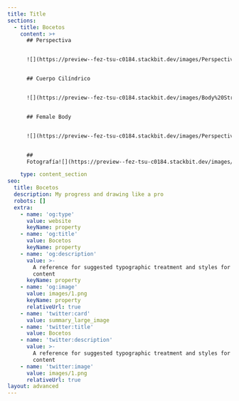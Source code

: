 ```yaml
---
title: Title
sections:
  - title: Bocetos
    content: >+
      ## Perspectiva


      ![](https://preview--fez-tsu-c0184.stackbit.dev/images/Perspectives.jpg)


      ## Cuerpo Cilíndrico


      ![](https://preview--fez-tsu-c0184.stackbit.dev/images/Body%20Structure%20in%20Cilindros.jpg)


      ## Female Body


      ![](https://preview--fez-tsu-c0184.stackbit.dev/images/Perspectives%20and%20Female%20Body.jpg)


      ##
      Fotografía![](https://preview--fez-tsu-c0184.stackbit.dev/images/Japonesa%20kakoi%202.jpg)

    type: content_section
seo:
  title: Bocetos
  description: My progress and drawing like a pro
  robots: []
  extra:
    - name: 'og:type'
      value: website
      keyName: property
    - name: 'og:title'
      value: Bocetos
      keyName: property
    - name: 'og:description'
      value: >-
        A reference for suggested typographic treatment and styles for your
        content
      keyName: property
    - name: 'og:image'
      value: images/1.png
      keyName: property
      relativeUrl: true
    - name: 'twitter:card'
      value: summary_large_image
    - name: 'twitter:title'
      value: Bocetos
    - name: 'twitter:description'
      value: >-
        A reference for suggested typographic treatment and styles for your
        content
    - name: 'twitter:image'
      value: images/1.png
      relativeUrl: true
layout: advanced
---
```

